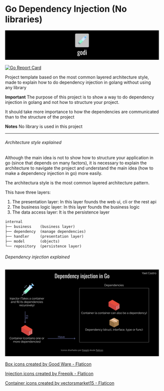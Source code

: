 # Go Dependency Injection (No libraries)
[![Icon](./doc/images/banner.png)](https://github.com/yael-castro)

[![Go Report Card](https://goreportcard.com/badge/github.com/yael-castro/godi)](https://goreportcard.com/report/github.com/yael-castro/godi)

Project template based on the most common layered architecture style, made to explain how to do dependency injection in golang without using any library

**Important**
The purpose of this project is to show a way to do dependency injection in golang and not how to structure your project.

It should take more importance to how the dependencies are communicated than to the structure of the project

**Notes**
No library is used in this project
<hr>

###### Architecture style explained
Although the main idea is not to show how to structure your application in go (since that depends on many factors), it is necessary to explain the architecture to navigate the project and understand the main idea (how to make a dependency injection in go) more easily.

The architectura style is the most common layered architecture pattern.

This have three layers:

1. The presentation layer:      In this layer founds the web ui, cli or the rest api
2. The business logic layer:    In this layer founds the business logic
3. The data access layer:       It is the persistence layer

```
internal
├── business    (business layer)
├── dependency  (manage dependencies)
├── handler     (presentation layer)
├── model       (objects)
└── repository  (persistence layer)
```

###### Dependency injection explained
![/doc/images/infographic.png](./doc/images/infographic.png)

<a href="https://www.flaticon.com/free-icons/box" title="box icons">Box icons created by Good Ware - Flaticon</a>

<a href="https://www.flaticon.com/free-icons/injection" title="injection icons">Injection icons created by Freepik - Flaticon</a>

<a href="https://www.flaticon.com/free-icons/container" title="container icons">Container icons created by vectorsmarket15 - Flaticon</a>